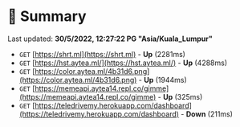 # 📖 Summary
Last updated: **30/5/2022, 12:27:22 PG "Asia/Kuala_Lumpur"**

- `GET` [https://shrt.ml](https://shrt.ml) - **Up** (2281ms)
- `GET` [https://hst.aytea.ml/](https://hst.aytea.ml/) - **Up** (4288ms)
- `GET` [https://color.aytea.ml/4b31d6.png](https://color.aytea.ml/4b31d6.png) - **Up** (1944ms)
- `GET` [https://memeapi.aytea14.repl.co/gimme](https://memeapi.aytea14.repl.co/gimme) - **Up** (325ms)
- `GET` [https://teledrivemy.herokuapp.com/dashboard](https://teledrivemy.herokuapp.com/dashboard) - **Down** (211ms)
